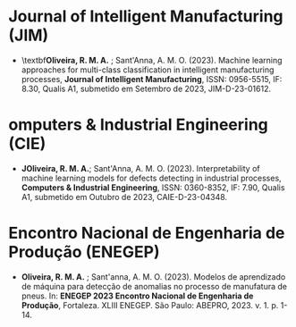 # Journal of Intelligent Manufacturing (JIM) 

* \textbf**Oliveira, R. M. A.** ; Sant'Anna, A. M. O. (2023). Machine learning approaches for multi-class classification in intelligent manufacturing processes, **Journal of Intelligent Manufacturing**, ISSN: 0956-5515, IF: 8.30, Qualis A1, submetido em Setembro de 2023, JIM-D-23-01612.

# omputers \& Industrial Engineering (CIE) 

*  **JOliveira, R. M. A.**; Sant'Anna, A. M. O. (2023). Interpretability of machine learning models for defects detecting in industrial processes, **Computers \& Industrial Engineering**, ISSN: 0360-8352, IF: 7.90, Qualis A1, submetido em Outubro de 2023, CAIE-D-23-04348.

# Encontro Nacional de Engenharia de Produção (ENEGEP) 

* **Oliveira, R. M. A.** ; Sant'anna, A. M. O. (2023). Modelos de aprendizado de máquina para detecção de anomalias no processo de manufatura de pneus. In: **ENEGEP 2023 Encontro Nacional de Engenharia de Produção**, Fortaleza. XLIII ENEGEP. São Paulo: ABEPRO, 2023. v. 1. p. 1-14.